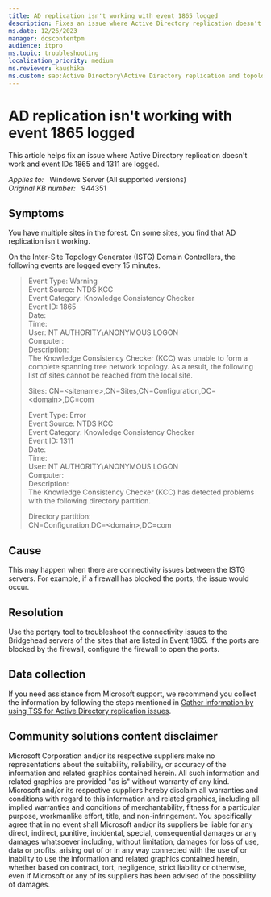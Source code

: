 ```yaml
---
title: AD replication isn't working with event 1865 logged
description: Fixes an issue where Active Directory replication doesn't work and event IDs 1865 and 1311 are logged.
ms.date: 12/26/2023
manager: dcscontentpm
audience: itpro
ms.topic: troubleshooting
localization_priority: medium
ms.reviewer: kaushika
ms.custom: sap:Active Directory\Active Directory replication and topology, csstroubleshoot
---
```

# AD replication isn't working with event 1865 logged

This article helps fix an issue where Active Directory replication doesn't work and event IDs 1865 and 1311 are logged.

_Applies to:_ &nbsp; Windows Server (All supported versions)  
_Original KB number:_ &nbsp; 944351

## Symptoms

You have multiple sites in the forest. On some sites, you find that AD replication isn't working.

On the Inter-Site Topology Generator (ISTG) Domain Controllers, the following events are logged every 15 minutes.

> Event Type: Warning  
Event Source: NTDS KCC  
Event Category: Knowledge Consistency Checker  
Event ID: 1865  
Date: <date>  
Time: <time>  
User: NT AUTHORITY\ANONYMOUS LOGON  
Computer: <DC Name>  
Description:  
The Knowledge Consistency Checker (KCC) was unable to form a complete spanning tree network topology. As a result, the following list of sites cannot be reached from the local site.
>
> Sites:
CN=\<sitename>,CN=Sites,CN=Configuration,DC=\<domain>,DC=com
>
> Event Type: Error  
Event Source: NTDS KCC  
Event Category: Knowledge Consistency Checker  
Event ID: 1311  
Date: <date>  
Time: <time>  
User: NT AUTHORITY\ANONYMOUS LOGON  
Computer: <DC Name>  
Description:  
The Knowledge Consistency Checker (KCC) has detected problems with the following directory partition.
>
> Directory partition:  
CN=Configuration,DC=\<domain>,DC=com

## Cause

This may happen when there are connectivity issues between the ISTG servers. For example, if a firewall has blocked the ports, the issue would occur.

## Resolution

Use the portqry tool to troubleshoot the connectivity issues to the Bridgehead servers of the sites that are listed in Event 1865. If the ports are blocked by the firewall, configure the firewall to open the ports.

## Data collection

If you need assistance from Microsoft support, we recommend you collect the information by following the steps mentioned in [Gather information by using TSS for Active Directory replication issues](../../windows-client/windows-troubleshooters/gather-information-using-tss-ad-replication.md).

## Community solutions content disclaimer

Microsoft Corporation and/or its respective suppliers make no representations about the suitability, reliability, or accuracy of the information and related graphics contained herein. All such information and related graphics are provided "as is" without warranty of any kind. Microsoft and/or its respective suppliers hereby disclaim all warranties and conditions with regard to this information and related graphics, including all implied warranties and conditions of merchantability, fitness for a particular purpose, workmanlike effort, title, and non-infringement. You specifically agree that in no event shall Microsoft and/or its suppliers be liable for any direct, indirect, punitive, incidental, special, consequential damages or any damages whatsoever including, without limitation, damages for loss of use, data or profits, arising out of or in any way connected with the use of or inability to use the information and related graphics contained herein, whether based on contract, tort, negligence, strict liability or otherwise, even if Microsoft or any of its suppliers has been advised of the possibility of damages.
